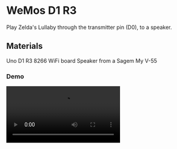 # WeMos D1 R3
Play Zelda's Lullaby through the transmitter pin (D0), to a speaker. 

## Materials
Uno D1 R3 8266 WiFi board
Speaker from a Sagem My V-55

### Demo
![Demo](/media/Demo480p.mp4)